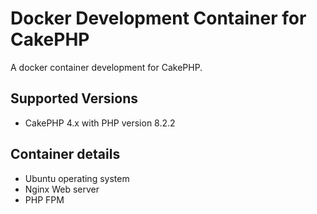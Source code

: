 # Docker Development Container for CakePHP

A docker container development for CakePHP.

## Supported Versions

- CakePHP 4.x with PHP version 8.2.2

## Container details

- Ubuntu operating system
- Nginx Web server
- PHP FPM
